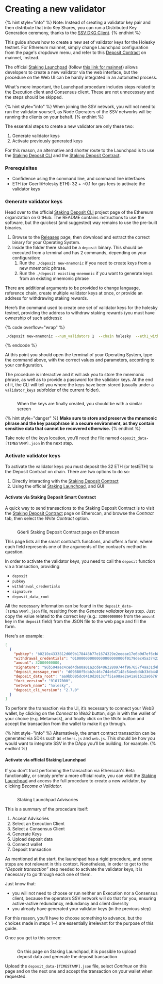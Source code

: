 # Creating a new validator

{% hint style="info" %}
Note: Instead of creating a validator key pair and then distribute that into Key Shares, you can run a Distributed Key Generation ceremony, thanks to the [SSV DKG Client](creating-a-new-validator.md#generate-validator-keys).
{% endhint %}

This guide shows how to create a new set of validator keys for the Holesky testnet. For Ethereum mainnet, simply change Launchpad configuration from the page's dropdown menu, and refer to this [Deposit Contract](https://etherscan.io/address/0x00000000219ab540356cBB839Cbe05303d7705Fa) on mainnet, instead.

The official [Staking Launchpad](https://holesky.launchpad.ethereum.org/) (follow [this link for mainnet](https://launchpad.ethereum.org/)) allows developers to create a new validator via the web interface, but the procedure on the Web UI can be hardly integrated in an automated process.

What's more important, the Launchpad procedure includes steps related to the Execution client and Consensus client. These are not unnecessary and the steps should be skipped.

{% hint style="info" %}
When joining the SSV network, you will not need to run the validator yourself, as Node Operators of the SSV networks will be running the clients on your behalf.
{% endhint %}

The essential steps to create a new validator are only these two:

1. Generate validator keys
2. Activate previously generated keys

For this reason, an alternative and shorter route to the Launchpad is to use the [Staking Deposit CLI](https://github.com/ethereum/staking-deposit-cli) and the [Staking Deposit Contract](https://holesky.etherscan.io/address/0x4242424242424242424242424242424242424242).

### Prerequisites

* Confidence using the command line, and command line interfaces
* ETH (or Goerli/Holesky ETH): 32 + \~0.1 for gas fees to activate the validator keys

### Generate validator keys

Head over to the official [Staking Deposit CLI](https://github.com/ethereum/staking-deposit-cli) project page of the Ethereum organization on GitHub. The README contains instructions to use the software, but the quickest (and suggested) way remains to use the pre-built binaries.

1. Browse to the [Releases](https://github.com/ethereum/staking-deposit-cli/releases) page, then download and extract the correct binary for your Operating System.
2. Inside the folder there should be a `deposit` binary. This should be executed from a terminal and has 2 commands, depending on your configuration:
   1. Run the `./deposit new-mnemonic` if you need to create keys from a new mnemonic phrase.
   2. Run the `./deposit existing-mnemonic` if you want to generate keys from an existing mnemonic phrase

There are additional arguments to be provided to change language, reference chain, create multiple validator keys at once, or provide an address for withdrawing staking rewards.

Here’s the command used to create one set of validator keys for the holesky testnet, providing the address to withdraw staking rewards (you must have ownership of such address):

{% code overflow="wrap" %}
```bash
./deposit new-mnemonic --num_validators 1  --chain holesky  --eth1_withdrawal_address [YOUR_ETHEREUM_WALLET_ADDRESS]
```
{% endcode %}

At this point you should open the terminal of your Operating System, type the command above, with the correct values and parameters, according to your configuration.

The procedure is interactive and it will ask you to store the mnemonic phrase, as well as to provide a password for the validator keys. At the end of it, the CLI will tell you where the keys have been stored (usually under a `validator_keys` subfolder of the current folder).

<figure><img src="../../.gitbook/assets/image (1) (1).png" alt=""><figcaption><p>When the keys are finally created, you should be  with a similar screen</p></figcaption></figure>

{% hint style="danger" %}
**Make sure to store and preserve the mnemonic phrase and the key passphrase in a secure environment, as they contain sensitive data that cannot be recovered otherwise.**
{% endhint %}

Take note of the keys location, you’ll need the file named `deposit_data-[TIMESTAMP].json` in the next step.

### Activate validator keys

To activate the validator keys you must deposit the 32 ETH (or testETH) to the Deposit Contract on chain. There are two options to do so:

1. Directly interacting with the [Staking Deposit Contract](https://holesky.etherscan.io/address/0x4242424242424242424242424242424242424242)
2. Using the official [Staking Launchpad](https://holesky.launchpad.ethereum.org/en/), and GUI

#### Activate via Staking Deposit Smart Contract

A quick way to send transactions to the Staking Deposit Contract is to visit the [Staking Deposit Contract](https://holesky.etherscan.io/address/0x4242424242424242424242424242424242424242) page on Etherscan, and browse the _Contract_ tab, then select the _Write Contract_ option.

<figure><img src="../../.gitbook/assets/image (2) (1).png" alt=""><figcaption><p>Göerli Staking Deposit Contract page on Etherscan</p></figcaption></figure>

This page lists all the smart contract’s functions, and offers a form, where each field represents one of the arguments of the contract’s method in question.

In order to activate the validator keys, you need to call the `deposit` function via a transaction, providing:

* `deposit`
* `pubkey`
* `withdrawal_credentials`
* `signature`
* `deposit_data_root`

All the necessary information can be found in the `deposit_data-[TIMESTAMP].json` file, resulting from the _Generate validator keys_ step. Just copy the value related to the correct key (e.g.: `32000000000` from the `amount` key in the `deposit` field) from the JSON file to the web page and fill the form.

Here's an example:

```json
[
  {
    "pubkey": "b0210e4333812d669b178443b77e1674329e2eeeae17e6b9d7ef6cb8723c8b269de7e152b42445d5ea8d5f582ca45cd7",
    "withdrawal_credentials": "010000000000000000000000f0179dec45a37423ead4fad5fcb136197872ead9",
    "amount": 32000000000,
    "signature": "96b504aec4ced4d680a01a2cde40632809744f967657f4aa31d4bc77701dbeb68e86441999b3559c505e5644eed9c350091af39e3e319befe4a76e796856095912938046ce567ed39a56df13b8f31e9e83b93ca774a9f983b9c0eb673c7f7a4a",
    "deposit_message_root": "d09880f5dab2c46c7d4e6d7148c54eebd4b33db44b2cd194dff3a8aaff6ad9eb",
    "deposit_data_root": "aa9bb085dc0410d2013cff51e98ae2a41a81512a0676fbe0397c3cd997f1fb87",
    "fork_version": "01017000",
    "network_name": "holesky",
    "deposit_cli_version": "2.7.0"
  }
]
```

To perform the transaction via the UI, it’s necessary to connect your Web3 wallet, by clicking on the _Connect to Web3_ button, sign in with the wallet of your choice (e.g. Metamask), and finally click on the _Write_ button and accept the transaction from the wallet to make it go through.

{% hint style="info" %}
Alternatively, the smart contract transaction can be generated via SDKs such as `ethers.js` and `web.js`. This should be how you would want to integrate SSV in the DApp you’ll be building, for example.
{% endhint %}

#### Activate via official Staking Launchpad

If you don’t trust performing the transaction via Etherscan's Beta functionality, or simply prefer a more official route, you can visit the [Staking Launchpad](https://holesky.launchpad.ethereum.org/en/) and access the full procedure to create a new validator, by clicking _Become a Validator_.

<figure><img src="../../.gitbook/assets/image (3) (1).png" alt=""><figcaption><p>Staking Launchpad Advisories</p></figcaption></figure>

This is a summary of the procedure itself:

1. Accept Advisories
2. Select an Execution Client
3. Select a Consensus Client
4. Generate Keys
5. Upload deposit data
6. Connect wallet
7. Deposit transaction

As mentioned at the start, the launchpad has a rigid procedure, and some steps are not relevant in this context. Nonetheless, in order to get to the _“Deposit transaction”_ step needed to activate the validator keys, it is necessary to go through each one of them.

Just know that:

* you will not need to choose or run neither an Execution nor a Consensus client, because the operators SSV network will do that for you, ensuring active-active redundancy, redundancy and client diversity
* you already have generated your validator keys (in the previous step)

For this reason, you’ll have to choose something to advance, but the choices made in steps 1–4 are essentially irrelevant for the purpose of this guide.

Once you get to this screen:

<figure><img src="../../.gitbook/assets/image (4) (1).png" alt=""><figcaption><p>On this page on Staking Launchpad, it is possible to upload deposit data and generate the deposit transaction</p></figcaption></figure>

Upload the `deposit_data-[TIMESTAMP].json` file, select _Continue_ on this page and on the next one and accept the transaction on your wallet when requested.
